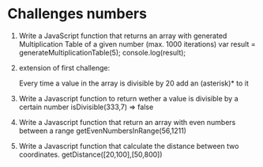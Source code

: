 # Challenges numbers

1. Write a JavaScript function that returns an array with generated Multiplication Table of a given number (max. 1000 iterations)
   var result = generateMultiplicationTable(5);
   console.log(result);

2. extension of first challenge:

   Every time a value in the array is divisible by 20 add an (asterisk)\* to it

3. Write a Javascript function to return wether a value is divisible by a certain number
   isDivisible(333,7)
   => false

4. Write a Javascript function that return an array with even numbers between a range
   getEvenNumbersInRange(56,1211)

5. Write a Javascript function that calculate the distance between two coordinates.
   getDistance([20,100],[50,800])
